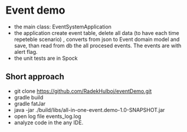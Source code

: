 # Event demo
- the main class: EventSystemApplication
- the application create event table, delete all data (to have each time repeteble scenario) , converts from json to Event domain model and save, than read from db the all procesed events. The events are with alert flag.
- the unit tests are in Spock 

## Short approach
- git clone https://github.com/RadekHulboj/eventDemo.git
- gradle build
- gradle fatJar
- java -jar ./build/libs/all-in-one-event.demo-1.0-SNAPSHOT.jar
- open log file events_log.log
- analyze code in the any IDE.
